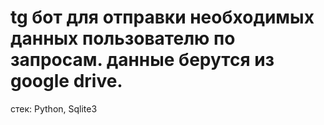 
# tg бот для отправки необходимых данных пользователю по запросам. данные берутся из google drive. 
стек: Python, Sqlite3
